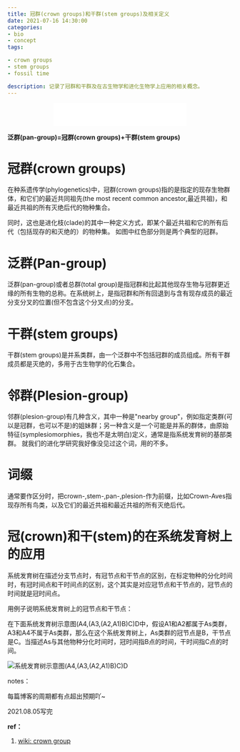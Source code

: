 ```yaml
---
title: 冠群(crown groups)和干群(stem groups)及相关定义
date: 2021-07-16 14:30:00
categories: 
- bio
- concept
tags:

- crown groups
- stem groups
- fossil time

description: 记录了冠群和干群及在古生物学和进化生物学上应用的相关概念。
---
```


<div align="middle"><iframe frameborder="no" border="0" marginwidth="0" marginheight="0" width=298 height=52 src="//music.163.com/outchain/player?type=2&id=1842025914&auto=1&height=32"></iframe></div>

<div align="middle"><https://en.wikipedia.org/wiki/Crown_group#/media/File:Stemgroups_Rev.png></div>

**泛群(pan-group)=冠群(crown groups)+干群(stem groups)**

# 冠群(crown groups)
在种系遗传学(phylogenetics)中，冠群(crown groups)指的是指定的现存生物群体，和它们的最近共同祖先(the most recent common ancestor,最近共祖)，和最近共祖的所有灭绝后代的物种集合。

同时，这也是进化枝(clade)的其中一种定义方式，即某个最近共祖和它的所有后代（包括现存的和灭绝的）的物种集。
如图中红色部分则是两个典型的冠群。

# 泛群(Pan-group)
泛群(pan-group)或者总群(total group)是指冠群和比起其他现存生物与冠群更近缘的所有生物的总称。在系统树上，是指冠群和所有回退到与含有现存成员的最近分支分叉的位置(但不包含这个分叉点)的分支。

# 干群(stem groups)
干群(stem groups)是并系类群，由一个泛群中不包括冠群的成员组成。所有干群成员都是灭绝的，多用于古生物学的化石集合。

# 邻群(Plesion-group)
邻群(plesion-group)有几种含义，其中一种是"nearby group"，例如指定类群(可以是冠群，也可以不是)的姐妹群；另一种含义是一个可能是并系的群体，由原始特征(symplesiomorphies，我也不是太明白)定义，通常是指系统发育树的基部类群。
就我们的进化学研究我好像没见过这个词，用的不多。

# 词缀
通常要作区分时，把crown-,stem-,pan-,plesion-作为前缀，比如Crown-Aves指现存所有鸟类，以及它们的最近共祖和最近共祖的所有灭绝后代。

# 冠(crown)和干(stem)的在系统发育树上的应用
系统发育树在描述分支节点时，有冠节点和干节点的区别，在标定物种的分化时间时，有冠时间点和干时间点的区别，这个其实是对应冠节点和干节点的，冠节点的时间就是冠时间点。

用例子说明系统发育树上的冠节点和干节点：

在下面系统发育树示意图(A4,(A3,(A2,A1)B)C)D中，假设A1和A2都属于As类群，A3和A4不属于As类群，那么在这个系统发育树上，As类群的冠节点是B，干节点是C。当描述As与其他物种分化时间时，冠时间指B点的时间，干时间指C点的时间。

<img src="https://yanzhongsino.github.io/2021/03/25/caculate.divergence.time.with.paml.mcmctree/phylogeny.jpg" title="系统发育树示意图(A4,(A3,(A2,A1)B)C)D" /></div>


notes：

每篇博客的周期都有点超出预期吖~

2021.08.05写完

**ref：**
1. [wiki: crown group](https://en.wikipedia.org/wiki/Crown_group)
